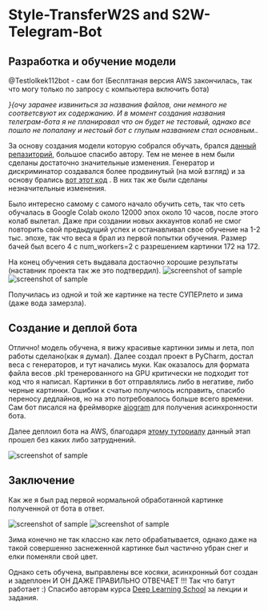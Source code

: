 Style-TransferW2S and S2W-Telegram-Bot
=========================================

Разработка и обучение модели
-------------------------------
@Testlolkek112bot  - сам бот (Бесплтаная версия AWS закончилась, так что могу только по запросу с компьютера включить бота)

_}{очу заранее извиниться за названия файлов, они немного не соответсвуют их содержанию. И в момент создания названия телеграм-бота я не планировал что он будет не тестовый, однако все пошло не попалану и нестоый бот с глупым названием стал основным.._

За основу создания модели которую собрался обучать, брался [данный репазиторий](https://github.com/vikashChouhan/CycleGan_weather_Summer2Winter-PyTorch), большое спасибо автору. Тем не менее в нем были сделаны достаточно значительные изменения. Генератор и дискриминатор создавался более продвинутый (на мой взгляд) и за основу брались [вот этот код](https://github.com/aitorzip/PyTorch-CycleGAN/blob/master/models.py) . В них так же были сделаны незначительные изменения. 

Было интересно самому с самого начало обучить сеть, так что сеть обучалась в Google Colab около  12000 эпох около 10 часов, после этого колаб вылетал. Даже при создании новых аккаунтов колаб не смог повторить свой предыдущий успех и останавливал свое обучение на 1-2 тыс. эпохе, так что веса я брал из первой попытки обучения. Размер бачей был всего 4 с  num_workers=2  с разрешением картинки 172 на 172.

На конец обучения сеть выдавала достаочно хорошие результаты (наставник проекта так же это подтвердил). 
![screenshot of sample](https://sun1-94.userapi.com/y9qqfs8Gac219DfY0dc1yRxKaNYhljLcFoymWQ/GL9bU90aQAw.jpg)
![screenshot of sample](https://sun1-18.userapi.com/6Yd9HIYVdfdriEtL96LokhYhdgeqVfS2g9UjDg/dpDkfg8u8es.jpg)

 Получилась из одной и той же картинке на тесте СУПЕРлето и зима (даже вода замерзла).
 
 Создание и деплой бота 
-------------------------------
 
 Отлично! модель обучена, я вижу красивые картинки зимы и лета, пол работы сделано(как я думал). Далее создал проект в PyCharm, достал веса с генераторов, и тут начались муки. Как оказалось для формата файла весов .pkl тренерованного на GPU критически не подходит тот код что я написал. Картинки в бот отправлялись либо в негативе, либо черные картинки. Ошибки к счатью получилось исправить, спасибо переносу дедлайнов, но на это потребовалось больше всего времени. 
 Сам бот писался на фреймворке [aiogram](https://docs.aiogram.dev/en/latest/index.html) для получения асинхронности бота. 
 
 Далее деплоил бота на AWS, благодаря [этому туториалу](https://github.com/hse-aml/natural-language-processing/blob/master/AWS-tutorial.md) данный этап прошел без каких либо затруднений. 
 
 ![screenshot of sample](https://sun1-22.userapi.com/jaTCznwYqFnOToOGZcLNxHzYmQ7QZUFhAg91CA/CfrbmTyifNM.jpg)
 
  
 Заключение
-------------------------------

Как же я был рад первой нормальной обработанной картинке полученной от бота в ответ.

 ![screenshot of sample](https://sun1-28.userapi.com/HW7oilYkV0QL4GMarHDFwBToLWnVZCUP4PduOQ/aXs4d7vZkrQ.jpg)
 ![screenshot of sample](https://sun1-88.userapi.com/9eKySOn9lqA28oH6xhIcBXPhuYPbkRHImSN4Ng/UTV2hfEDmD4.jpg)
 
 Зима конечно не так классно как лето обрабатывается, однако даже на такой совершенно заснеженной картинке был частично убран снег и елки поменяли свой цвет. 
 
Однако сеть обучена, выправлены все косяки, асинхронный бот создан и задеплоен И ОН ДАЖЕ ПРАВИЛЬНО ОТВЕЧАЕТ !!! Так что батут работает :) Спасибо авторам курса [Deep Learning School](https://vk.com/dlschool_mipt) за лекции и задания.
 
